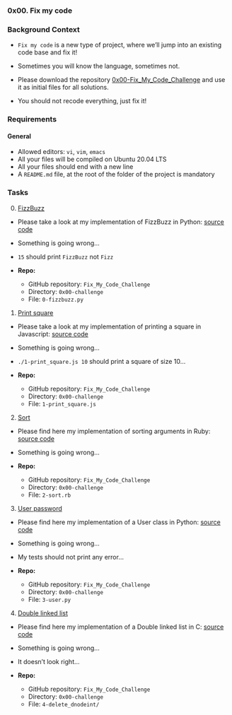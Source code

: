 ### 0x00. Fix my code

### Background Context
- `Fix my code` is a new type of project, where we’ll jump into an existing code base and fix it!

- Sometimes you will know the language, sometimes not.

- Please download the repository [0x00-Fix_My_Code_Challenge](https://github.com/alx-tools/0x00-Fix_My_Code_Challenge) and use it as initial files for all solutions.

- You should not recode everything, just fix it!

### Requirements
#### General

- Allowed editors: `vi`, `vim`, `emacs`
- All your files will be compiled on Ubuntu 20.04 LTS
- All your files should end with a new line
- A `README.md` file, at the root of the folder of the project is mandatory

### Tasks

0. [FizzBuzz](./0-fizzbuzz.py)

- Please take a look at my implementation of FizzBuzz in Python: [source code](https://github.com/alx-tools/0x00-Fix_My_Code_Challenge/blob/master/0-fizzbuzz.py)

- Something is going wrong…

- `15` should print `FizzBuzz` not `Fizz`

* **Repo:**

	- GitHub repository: `Fix_My_Code_Challenge`
	- Directory: `0x00-challenge`
	- File: `0-fizzbuzz.py`

1. [Print square](./1-print_square.js)

- Please take a look at my implementation of printing a square in Javascript: [source code](https://github.com/alx-tools/0x00-Fix_My_Code_Challenge/blob/master/1-print_square.js)

- Something is going wrong…

- `./1-print_square.js 10` should print a square of size 10…

* **Repo:**

	- GitHub repository: `Fix_My_Code_Challenge`
	- Directory: `0x00-challenge`
	- File: `1-print_square.js`

2. [Sort](./2-sort.rb)

- Please find here my implementation of sorting arguments in Ruby: [source code](https://github.com/alx-tools/0x00-Fix_My_Code_Challenge/blob/master/2-sort.rb)

- Something is going wrong…

* **Repo:**

	- GitHub repository: `Fix_My_Code_Challenge`
	- Directory: `0x00-challenge`
	- File: `2-sort.rb`

3. [User password](./3-user.py )

- Please find here my implementation of a User class in Python: [source code](https://github.com/alx-tools/0x00-Fix_My_Code_Challenge/blob/master/3-user.py)

- Something is going wrong…

- My tests should not print any error…

* **Repo:**

	- GitHub repository: `Fix_My_Code_Challenge`
	- Directory: `0x00-challenge`
	- File: `3-user.py`

4. [Double linked list](./4-delete_dnodeint/)

- Please find here my implementation of a Double linked list in C: [source code](https://github.com/alx-tools/0x00-Fix_My_Code_Challenge/tree/master/4-delete_dnodeint)

- Something is going wrong…

- It doesn’t look right…

* **Repo:**

	- GitHub repository: `Fix_My_Code_Challenge`
	- Directory: `0x00-challenge`
	- File: `4-delete_dnodeint/`
